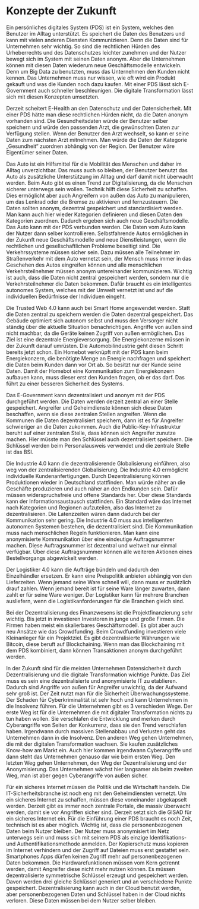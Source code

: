 # Konzepte der Zukunft

Ein persönliches digitales System (PDS) ist ein System, welches den Benutzer im Alltag unterstützt. Es speichert die Daten des Benutzers und kann mit vielen anderen Diensten Kommunizieren. Denn die Daten sind für Unternehmen sehr wichtig. So sind die rechtlichen Hürden des Urheberrechts und des Datenschutzes leichter zunehmen und der Nutzer bewegt sich im System mit seinen Daten anonym. Aber die Unternehmen können mit diesen Daten wiederum neue Geschäftsmodelle entwickeln. Denn um Big Data zu benutzten, muss das Unternehmen den Kunden nicht kennen. Das Unternehmen muss nur wissen, wie oft wird ein Produkt gekauft und was die Kunden noch dazu kaufen. Mit einer PDS lässt sich E-Government auch schneller beschleunigen. Die digitale Transformation lässt sich mit diesen Konzepten umsetzten.

Derzeit scheitert E-Health an den Datenschutz und der Datensicherheit. Mit einer PDS hätte man diese rechtlichen Hürden nicht, da die Daten anonym vorhanden sind. Die Gesundheitsdaten würde der Benutzer selber speichern und würde den passenden Arzt, die gewünschten Daten zur Verfügung stellen. Wenn der Benutzer den Arzt wechselt, so kann er seine Daten zum nächsten Arzt mitnehmen. Man würde die Daten der Kategorie „Gesundheit“ zuordnen abhängig von der Region. Der Benutzer wäre Eigentümer seiner Daten. 

Das Auto ist ein Hilfsmittel für die Mobilität des Menschen und daher im Alltag unverzichtbar. Das muss auch so bleiben, der Benutzer benutzt das Auto als zusätzliche Unterstützung im Alltag und darf damit nicht überwacht werden. Beim Auto gibt es einen Trend zur Digitalisierung, da die Menschen sicherer unterwegs sein wollen. Technik hilft diese Sicherheit zu schaffen. Dies ermöglicht aber auch Angreifern von außen das Auto zu manipulieren, um das Lenkrad oder die Bremse zu aktivieren und fernzusteuern. Die Daten sollten anonym, dezentral gespeichert und standardisiert werden. Man kann auch hier wieder Kategorien definieren und diesen Daten den Kategorien zuordnen. Dadurch ergeben sich auch neue Geschäftsmodelle. Das Auto kann mit der PDS verbunden werden. Die Daten vom Auto kann der Nutzer dann selber kontrollieren. Selbstfahrende Autos ermöglichen in der Zukunft neue Geschäftsmodelle und neue Dienstleistungen, wenn die rechtlichen und gesellschaftlichen Probleme beseitigt sind. Die Verkehrssysteme müssen sicher sein. Dazu müssen alle Teilnehmer im Straßenverkehr mit dem Auto vernetzt sein, der Mensch muss immer in das Geschehen des Autos eingreifen können und alle menschlichen Verkehrsteilnehmer müssen anonym untereinander kommunizieren. Wichtig ist auch, dass die Daten nicht zentral gespeichert werden, sondern nur die Verkehrsteilnehmer die Daten bekommen. Dafür braucht es ein intelligentes autonomes System, welches mit der Umwelt vernetzt ist und auf die individuellen Bedürfnisse der Individuen eingeht.

Die Trusted Web 4.0 kann auch bei Smart Home angewendet werden. Statt die Daten zentral zu speichern werden die Daten dezentral gespeichert. Das Gebäude optimiert sich autonom selbst und muss den Versorger nicht ständig über die aktuelle Situation benachrichtigen. Angriffe von außen sind nicht machbar, da die Geräte keinen Zugriff von außen ermöglichen. Das Ziel ist eine dezentrale Energieversorgung. Die Energiekonzerne müssen in der Zukunft darauf umrüsten. Die Automobilindustrie geht diesen Schritt bereits jetzt schon. Ein Homebot verknüpft mit der PDS kann beim Energiekonzern, die benötigte Menge an Energie nachfragen und speichert die Daten beim Kunden dann vor Ort ab. So besitzt nur der Kunde seine Daten. Damit der Homebot eine Kommunikation zum Energiekonzern aufbauen kann, muss dieser erst den Kunden fragen, ob er das darf. Das führt zu einer besseren Sicherheit des Systems. 

Das E-Government kann dezentralisiert und anonym mit der PDS durchgeführt werden. Die Daten werden derzeit zentral an einer Stelle gespeichert. Angreifer und Geheimdienste können sich diese Daten beschaffen, wenn sie diese zentralen Stellen angreifen. Wenn die Kommunen die Daten dezentralisiert speichern, dann ist es für Angreifer schwieriger an die Daten zukommen. Auch die Public-Key-Infrastruktur beruht auf einer zentralen Stelle, dass können sich Angreifer zunutze machen. Hier müsste man den Schlüssel auch dezentralisiert speichern. Die Schlüssel werden beim Personalausweis verwendet und die zentrale Stelle ist das BSI. 

Die Industrie 4.0 kann die dezentralisierende Globalisierung einführen, also weg von der zentralisierenden Globalisierung. Die Industrie 4.0 ermöglicht individuelle Kundenanfertigungen. Durch Dezentralisierung können Produktionen wieder in Deutschland stattfinden. Man würde näher an die Geschäfte produzieren und auch näher an den Endkunden sein. Dafür müssen widerspruchsfreie und offene Standards her. Über diese Standards kann der Informationsaustausch stattfinden. Ein Standard wäre das Internet nach Kategorien und Regionen aufzuteilen, also das Internet zu dezentralisieren. Die Latenzzeiten wären dann dadurch bei der Kommunikation sehr gering. Die Industrie 4.0 muss aus intelligenten autonomen Systemen bestehen, die dezentralisiert sind. Die Kommunikation muss nach menschlichen Regeln funktionieren. Man kann eine anonymisierte Kommunikation über eine eindeutige Auftragsnummer machen. Diese Auftragsnummer ist dezentral und weltweit nur einmal verfügbar. Über diese Auftragsnummer können alle weiteren Aktionen eines Bestellvorgangs abgewickelt werden. 

Der Logistiker 4.0 kann die Aufträge bündeln und dadurch den Einzelhändler ersetzen. Er kann eine Preispolitik anbieten abhängig von den Lieferzeiten. Wenn jemand seine Ware schnell will, dann muss er zusätzlich drauf zahlen. Wenn jemand bereit ist für seine Ware länger zuwarten, dann zahlt er für seine Ware weniger. Der Logistiker kann für mehrere Branchen ausliefern, wenn die Logistikanforderungen für die Branchen gleich sind. 

Bei der Dezentralisierung des Finanzwesens ist die Projektfinanzierung sehr wichtig. Bis jetzt in investieren Investoren in junge und große Firmen. Die Firmen haben meist ein skalierbares Geschäftsmodell. Es gibt aber auch neu Ansätze wie das Crowdfunding. Beim Crowdfunding investieren viele Kleinanleger für ein Projektziel. Es gibt dezentralisierte Währungen wie Bitcoin, diese beruft auf Blockchaining. Wenn man das Blockchaining mit dem PDS kombiniert, dann können Transaktionen anonym durchgeführt werden. 

In der Zukunft sind für die meisten Unternehmen Datensicherheit durch Dezentralisierung und die digitale Transformation wichtige Punkte. Das Ziel muss es sein eine dezentralisierte und anonymisierte IT zu etablieren. Dadurch sind Angriffe von außen für Angreifer unwichtig, da der Aufwand sehr groß ist. Der Zeit nutzt man für die Sicherheit Überwachungssysteme. Der Schaden für Cyberkriminalität ist sehr hoch und kann Unternehmen in die Insolvenz führen. Für die Unternehmen gibt es 3 verschieden Wege. Der erste Weg ist für die Unternehmen die mit digitaler Transformation nichts zu tun haben wollen. Sie verschlafen die Entwicklung und merken durch Cyberangriffe von Seiten der Konkurrenz, dass sie den Trend verschlafen haben. Irgendwann durch massiven Stellenabbau und Verlusten geht das Unternehmen dann in die Insolvenz. Den anderen Weg gehen Unternehmen, die mit der digitalen Transformation wachsen.  Sie kaufen zusätzliches Know-how am Markt ein. Auch hier kommen irgendwann Cyberangriffe und dann steht das Unternehmen genauso dar wie beim ersten Weg. Den letzten Weg gehen Unternehmen, den Weg der Dezentralisierung und der Anonymisierung. Das Unternehmen wächst hier langsamer als beim zweiten Weg, man ist aber gegen Cyberangriffe von außen sicher. 

Für ein sicheres Internet müssen die Politik und die Wirtschaft handeln. Die IT-Sicherheitsbranche ist noch eng mit den Geheimdiensten vernetzt. Um ein sicheres Internet zu schaffen, müssen diese voneinander abgekapselt werden. Derzeit gibt es immer noch zentrale Portale, die massiv überwacht werden, damit sie vor Angriffen sicher sind. Derzeit setzt sich die GISAD für ein sicheres Internet ein. Für die Einführung einer PDS braucht es noch Zeit, technisch ist es aber möglich. Wichtig ist, dass die personenbezogenen Daten beim Nutzer bleiben. Der Nutzer muss anonymisiert im Netz unterwegs sein und muss sich mit seinem PDS als einzige Identifikations- und Authentifikationsmethode anmelden. Der Kopierschutz muss kopieren im Internet verhindern und der Zugriff auf Dateien muss erst gestattet sein. Smartphones Apps dürfen keinen Zugriff mehr auf personenbezogenen Daten bekommen. Die Hardwarefunktionen müssen vom Kern getrennt werden, damit Angreifer diese nicht mehr nutzen können. Es müssen dezentralisierte symmetrische Schlüssel erzeugt und gespeichert werden. Davon werden drei gleiche Schlüssel generiert und an verschiedene Punkte gespeichert. Dezentralisierung kann auch in der Cloud benutzt werden, aber personenbezogenen Daten und Schlüssel haben in der Cloud nichts verloren. Diese Daten müssen bei dem Nutzer selber bleiben.
